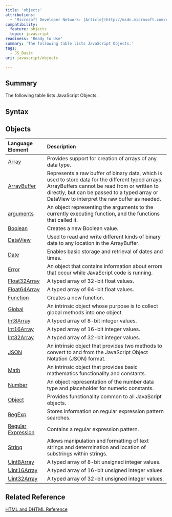 ```yaml
---
title: 'objects'
attributions:
  - 'Microsoft Developer Network: [Article](http://msdn.microsoft.com/en-us/library/ie/htbw4ywd(v=vs.94).aspx)'
compatibility:
  feature: objects
  topic: javascript
readiness: 'Ready to Use'
summary: 'The following table lists JavaScript Objects.'
tags:
  - JS_Basic
uri: javascript/objects

---
```

## Summary

The following table lists JavaScript Objects.

## Syntax

## Objects

|Language Element|Description|
|:---------------|:----------|
|[Array](/javascript/Array)|Provides support for creation of arrays of any data type.|
|[ArrayBuffer](/javascript/ArrayBuffer)|Represents a raw buffer of binary data, which is used to store data for the different typed arrays. ArrayBuffers cannot be read from or written to directly, but can be passed to a typed array or DataView to interpret the raw buffer as needed.|
|[arguments](/javascript/arguments)|An object representing the arguments to the currently executing function, and the functions that called it.|
|[Boolean](/javascript/Boolean)|Creates a new Boolean value.|
|[DataView](/javascript/DataView)|Used to read and write different kinds of binary data to any location in the ArrayBuffer.|
|[Date](/javascript/Date)|Enables basic storage and retrieval of dates and times.|
|[Error](/javascript/Error)|An object that contains information about errors that occur while JavaScript code is running.|
|[Float32Array](/javascript/Float32Array)|A typed array of 32-bit float values.|
|[Float64Array](/javascript/Float64Array)|A typed array of 64-bit float values.|
|[Function](/javascript/Function)|Creates a new function.|
|[Global](/javascript/Global)|An intrinsic object whose purpose is to collect global methods into one object.|
|[Int8Array](/javascript/Int8Array)|A typed array of 8-bit integer values.|
|[Int16Array](/javascript/Int16Array)|A typed array of 16-bit integer values.|
|[Int32Array](/javascript/Int32Array)|A typed array of 32-bit integer values.|
|[JSON](/javascript/JSON)|An intrinsic object that provides two methods to convert to and from the JavaScript Object Notation (JSON) format.|
|[Math](/javascript/Math)|An intrinsic object that provides basic mathematics functionality and constants.|
|[Number](/javascript/Number)|An object representation of the number data type and placeholder for numeric constants.|
|[Object](/javascript/Object)|Provides functionality common to all JavaScript objects.|
|[RegExp](/javascript/RegExp)|Stores information on regular expression pattern searches.|
|[Regular Expression](/javascript/regular_expression)|Contains a regular expression pattern.|
|[String](/javascript/String)|Allows manipulation and formatting of text strings and determination and location of substrings within strings.|
|[Uint8Array](/javascript/Uint8Array)|A typed array of 8-bit unsigned integer values.|
|[Uint16Array](/javascript/Uint16Array)|A typed array of 16-bit unsigned integer values.|
|[Uint32Array](/javascript/Uint32Array)|A typed array of 32-bit unsigned integer values.|

## Related Reference

[HTML and DHTML Reference](http://go.microsoft.com/fwlink/?LinkId=148095)

